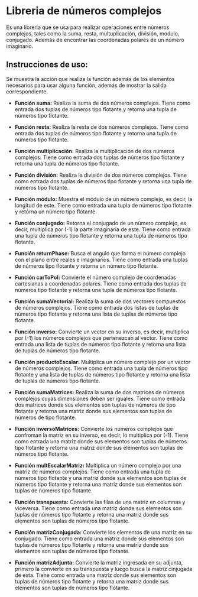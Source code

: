# Libreria de números complejos
Es una libreria que se usa para realizar operaciones entre números complejos, tales como la suma, resta, multuplicación, división, modulo, 
conjugado. Además de encontrar las coordenadas polares de un número imaginario.

## Instrucciones de uso:
Se muestra la acción que realiza la función además de los elementos necesarios para usar alguna función, además de mostrar la salida correspondiente.

- **Función suma:** Realiza la suma de dos números complejos. Tiene como entrada dos tuplas de números tipo flotante y retorna una tupla de números tipo flotante.

- **Función resta:** Realiza la resta de dos números complejos. Tiene como entrada dos tuplas de números tipo flotante y retorna una tupla de números tipo flotante.

- **Función multiplicación:** Realiza la multiplicación de dos números complejos. Tiene como entrada dos tuplas de números tipo flotante y retorna una tupla de números tipo flotante.

- **Función división:** Realiza la división de dos números complejos. Tiene como entrada dos tuplas de números tipo flotante y retorna una tupla de números tipo flotante.

- **Función módulo:** Muestra el módulo de un número complejo, es decir, la longitud de este. Tiene como entrada una tupla de números tipo flotante y retorna un número tipo flotante.

- **Función conjugado:** Retorna el conjugado de un número complejo, es decir, multiplica por (-1) la parte imaginaria de este. Tiene como entrada una tupla de números tipo flotante y retorna una tupla de números tipo flotante.

- **Función returnPhase:** Busca el angulo que forma el número complejo con el plano entre reales e imaginarios. Tiene como entrada una tuplas de números tipo flotante y retorna un número tipo flotante.

- **Función carToPol:** Convierte el número complejo de coordenadas cartesianas a coordenadas polares. Tiene como entrada dos tuplas de números tipo flotante y retorna una tupla de números tipo flotante.

- **Función sumaVectorial:** Realiza la suma de dos vectores compuestos de números complejos. Tiene como entrada dos listas de tuplas de números tipo flotante y retorna una lista de tuplas de números tipo flotante.

- **Función inverso:** Convierte un vector en su inverso, es decir, multiplica por (-1) los números complejos que pertenezcan al vector. Tiene como entrada una lista de tuplas de números tipo flotante y retorna una lista de tuplas de números tipo flotante.

- **Función productoEscalar:** Multiplica un número complejo por un vector de números complejos. Tiene como entrada una tupla de números tipo flotante y una lista de tuplas de números tipo flotante y retorna una lista de tuplas de números tipo flotante.

- **Función sumaMatrices:** Realiza la suma de dos matrices de números complejos cuyas dimensiones deben ser iguales. Tiene como entrada dos matrices donde sus elementos son tuplas de números de tipo flotante y retorna una matriz donde sus elementos son tuplas de números de tipo flotante.

- **Función inversoMatrices:** Convierte los números complejos que confroman la matriz en su inverso, es decir, lo multiplica por (-1). Tiene como entrada una matriz donde sus elementos son tuplas de números tipo flotante y retorna una matriz donde sus elementos son tuplas de números tipo flotante.

- **Función multEscalarMatriz:** Multiplica un número complejo por una matriz de números complejos. Tiene como entrada una tupla de números tipo flotante y una matriz donde sus elementos son tuplas de números tipo flotante y retorna una matriz donde sus elementos son tuplas de números tipo flotante.

- **Función transpuesta:** Convierte las filas de una matriz en columnas y viceversa. Tiene como entrada una matriz donde sus elementos son tuplas de números tipo flotante y retorna una matriz donde sus elementos son tuplas de números tipo flotante.

- **Función matrizConjugada:** Convierte los elementos de una matriz en su conjugado. Tiene como entrada una matriz donde sus elementos son tuplas de números tipo flotante y retorna una matriz donde sus elementos son tuplas de números tipo flotante.

- **Función matrizAdjunta:** Convierte la matriz ingresada en su adjunta, primero la convierte en su transpuesta y luego busca la matriz cinjugada de esta. Tiene como entrada una matriz donde sus elementos son tuplas de números tipo flotante y retorna una matriz donde sus elementos son tuplas de números tipo flotante.
